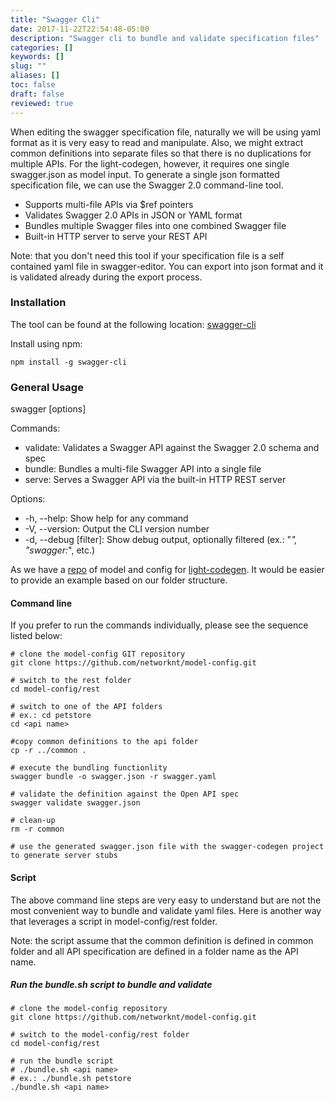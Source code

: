 ```yaml
---
title: "Swagger Cli"
date: 2017-11-22T22:54:48-05:00
description: "Swagger cli to bundle and validate specification files"
categories: []
keywords: []
slug: ""
aliases: []
toc: false
draft: false
reviewed: true
---
```


When editing the swagger specification file, naturally we will be using yaml format as it is very
easy to read and manipulate. Also, we might extract common definitions into separate files
so that there is no duplications for multiple APIs. For the light-codegen, however, it requires
one single swagger.json as model input. To generate a single json formatted specification file,
we can use the Swagger 2.0 command-line tool.


* Supports multi-file APIs via $ref pointers
* Validates Swagger 2.0 APIs in JSON or YAML format
* Bundles multiple Swagger files into one combined Swagger file
* Built-in HTTP server to serve your REST API

Note: that you don't need this tool if your specification file is a self contained yaml file in
swagger-editor. You can export into json format and it is validated already during the export
process. 


### Installation
The tool can be found at the following location: [swagger-cli](https://www.npmjs.com/package/swagger-cli)

Install using npm:
```shell
npm install -g swagger-cli
```

### General Usage

swagger <command> [options] <filename>

Commands:
* validate: Validates a Swagger API against the Swagger 2.0 schema and spec
* bundle: Bundles a multi-file Swagger API into a single file
* serve: Serves a Swagger API via the built-in HTTP REST server

Options:
* -h, --help: Show help for any command
* -V, --version: Output the CLI version number
* -d, --debug [filter]: Show debug output, optionally filtered (ex.: "*", "swagger:*", etc.)


As we have a [repo](https://github.com/networknt/model-config) of model and config for 
[light-codegen](https://github.com/networknt/light-codegen). It would be easier to provide
an example based on our folder structure.  


#### Command line

If you prefer to run the commands individually, please see the sequence listed below:

```shell
# clone the model-config GIT repository
git clone https://github.com/networknt/model-config.git

# switch to the rest folder
cd model-config/rest

# switch to one of the API folders
# ex.: cd petstore
cd <api name>

#copy common definitions to the api folder
cp -r ../common .

# execute the bundling functionlity
swagger bundle -o swagger.json -r swagger.yaml

# validate the definition against the Open API spec
swagger validate swagger.json

# clean-up
rm -r common

# use the generated swagger.json file with the swagger-codegen project to generate server stubs
```


#### Script

The above command line steps are very easy to understand but are not the most convenient
way to bundle and validate yaml files. Here is another way that leverages a script in
model-config/rest folder. 

Note: the script assume that the common definition is defined in common folder and all API
specification are defined in a folder name as the API name. 

##### Run the bundle.sh script to bundle and validate

```shell
# clone the model-config repository
git clone https://github.com/networknt/model-config.git

# switch to the model-config/rest folder
cd model-config/rest

# run the bundle script
# ./bundle.sh <api name>
# ex.: ./bundle.sh petstore
./bundle.sh <api name>
```

